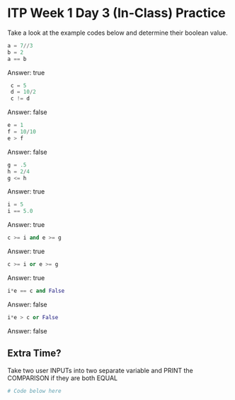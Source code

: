 # ITP Week 1 Day 3 (In-Class) Practice

Take a look at the example codes below and determine their boolean value.

```python
a = 7//3
b = 2
a == b
```

Answer: true

```python
 c = 5
 d = 10/2
 c != d
```

Answer: false

```python
e = 1
f = 10/10
e > f
```

Answer: false

```python
g = .5
h = 2/4
g <= h
```

Answer: true

```python
i = 5
i == 5.0
```

Answer: true

```python
c >= i and e >= g
```

Answer: true

```python
c >= i or e >= g
```

Answer: true

```python
i*e == c and False
```

Answer: false

```python
i*e > c or False
```

Answer: false

## Extra Time?

Take two user INPUTs into two separate variable and PRINT the COMPARISON if they are both EQUAL

```python
# Code below here



```